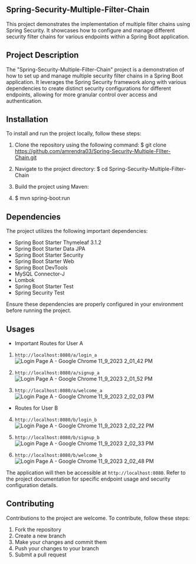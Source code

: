 ## Spring-Security-Multiple-Filter-Chain

This project demonstrates the implementation of multiple filter chains using Spring Security. It showcases how to configure and manage different security filter chains for various endpoints within a Spring Boot application.

## Project Description

The "Spring-Security-Multiple-Filter-Chain" project is a demonstration of how to set up and manage multiple security filter chains in a Spring Boot application. It leverages the Spring Security framework along with various dependencies to create distinct security configurations for different endpoints, allowing for more granular control over access and authentication.

## Installation

To install and run the project locally, follow these steps:

1. Clone the repository using the following command:
$ git clone https://github.com/amrendra03/Spring-Security-Multiple-FIlter-Chain.git

2. Navigate to the project directory:
$ cd Spring-Security-Multiple-Filter-Chain
3. Build the project using Maven:
4. $ mvn spring-boot:run

## Dependencies

The project utilizes the following important dependencies:

- Spring Boot Starter Thymeleaf 3.1.2
- Spring Boot Starter Data JPA
- Spring Boot Starter Security
- Spring Boot Starter Web
- Spring Boot DevTools
- MySQL Connector-J
- Lombok
- Spring Boot Starter Test
- Spring Security Test

Ensure these dependencies are properly configured in your environment before running the project.


## Usages
- Important Routes for User A
1. `http://localhost:8080/a/login_a`
   ![Login Page A - Google Chrome 11_9_2023 2_01_42 PM](https://github.com/amrendra03/Spring-Security-Multiple-FIlter-Chain/assets/93829160/95202aaa-d2d5-4cde-afcb-de204101d2af)

2. `http://localhost:8080/a/signup_a`
   ![Login Page A - Google Chrome 11_9_2023 2_01_52 PM](https://github.com/amrendra03/Spring-Security-Multiple-FIlter-Chain/assets/93829160/07c31e1c-cf08-4785-bdf1-c440aa83a128)

3. `http://localhost:8080/a/welcome_a`
   ![Login Page A - Google Chrome 11_9_2023 2_02_03 PM](https://github.com/amrendra03/Spring-Security-Multiple-FIlter-Chain/assets/93829160/113d10b5-3d2e-420e-b6b7-f6cbfd04412c)

- Routes for User B

4. `http://localhost:8080/b/login_b`
    ![Login Page A - Google Chrome 11_9_2023 2_02_22 PM](https://github.com/amrendra03/Spring-Security-Multiple-FIlter-Chain/assets/93829160/7022745e-075c-4610-8009-0f00a81e1272)

5. `http://localhost:8080/b/signup_b`
    ![Login Page A - Google Chrome 11_9_2023 2_02_33 PM](https://github.com/amrendra03/Spring-Security-Multiple-FIlter-Chain/assets/93829160/0530a278-6a5b-4520-be88-49fb09cd53f5)

6. `http://localhost:8080/b/welcome_b`
    ![Login Page A - Google Chrome 11_9_2023 2_02_48 PM](https://github.com/amrendra03/Spring-Security-Multiple-FIlter-Chain/assets/93829160/5dee3ac6-c9ef-4877-82a7-9fe08d68776e)



The application will then be accessible at `http://localhost:8080`. Refer to the project documentation for specific endpoint usage and security configuration details.

## Contributing
Contributions to the project are welcome. To contribute, follow these steps:

1. Fork the repository
2. Create a new branch
3. Make your changes and commit them
4. Push your changes to your branch
5. Submit a pull request







